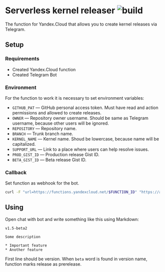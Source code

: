 # Serverless kernel releaser ![build](https://github.com/mishamyrt/serverless-kernel-releaser/workflows/build/badge.svg?branch=master)

The function for Yandex.Сloud that allows you to create kernel releases via Telegram.

## Setup

### Requirements

* Created Yandex.Cloud function
* Created Telegram Bot

### Environment

For the function to work it is necessary to set environment variables:

* `GITHUB_PAT` — GitHub personal access token. Must have read and action permissions and allowed to create releases.
* `OWNER` — Repository owner username. Should be same as Telegram username, because other users will be ignored.
* `REPOSITORY` — Repository name.
* `BRANCH` — Trunk branch name.
* `KERNEL_NAME` — Kernel name. Shoud be lowercase, because name will be capitalized.
* `SUPPORT_URL` — Link to a place where users can help resolve issues.
* `PROD_GIST_ID` — Production release Gist ID.
* `BETA_GIST_ID` — Beta release Gist ID.

### Callback

Set function as webhook for the bot.

```sh
curl -F "url=https://functions.yandexcloud.net/$FUNCTION_ID" "https://api.telegram.org/bot$BOT_ID/setWebhook"
```

## Using

Open chat with bot and write something like this using Markdown:

```
v1.5-beta2

Some description

* Important feature
* Another feature
```

First line should be version. When `beta` word is found in version name, function marks release as prerelease.